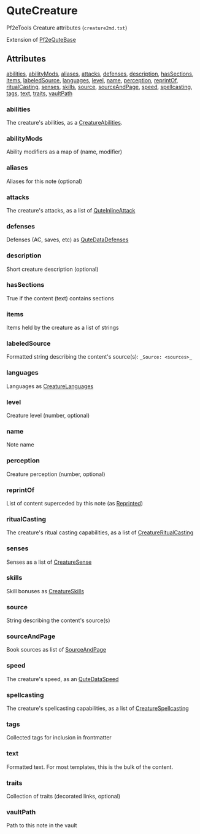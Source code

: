 # QuteCreature

Pf2eTools Creature attributes (`creature2md.txt`)

Extension of [Pf2eQuteBase](../Pf2eQuteBase.md)

## Attributes

[abilities](#abilities), [abilityMods](#abilitymods), [aliases](#aliases), [attacks](#attacks), [defenses](#defenses), [description](#description), [hasSections](#hassections), [items](#items), [labeledSource](#labeledsource), [languages](#languages), [level](#level), [name](#name), [perception](#perception), [reprintOf](#reprintof), [ritualCasting](#ritualcasting), [senses](#senses), [skills](#skills), [source](#source), [sourceAndPage](#sourceandpage), [speed](#speed), [spellcasting](#spellcasting), [tags](#tags), [text](#text), [traits](#traits), [vaultPath](#vaultpath)


### abilities

The creature's abilities, as a
[CreatureAbilities](CreatureAbilities.md).

### abilityMods

Ability modifiers as a map of (name, modifier)

### aliases

Aliases for this note (optional)

### attacks

The creature's attacks, as a list of [QuteInlineAttack](../QuteInlineAttack/README.md)

### defenses

Defenses (AC, saves, etc) as [QuteDataDefenses](../QuteDataDefenses/README.md)

### description

Short creature description (optional)

### hasSections

True if the content (text) contains sections

### items

Items held by the creature as a list of strings

### labeledSource

Formatted string describing the content's source(s): `_Source: <sources>_`

### languages

Languages as [CreatureLanguages](CreatureLanguages.md)

### level

Creature level (number, optional)

### name

Note name

### perception

Creature perception (number, optional)

### reprintOf

List of content superceded by this note (as [Reprinted](../../Reprinted.md))

### ritualCasting

The creature's ritual casting capabilities, as a list of [CreatureRitualCasting](CreatureRitualCasting.md)

### senses

Senses as a list of [CreatureSense](CreatureSense.md)

### skills

Skill bonuses as [CreatureSkills](CreatureSkills.md)

### source

String describing the content's source(s)

### sourceAndPage

Book sources as list of [SourceAndPage](../../SourceAndPage.md)

### speed

The creature's speed, as an [QuteDataSpeed](../QuteDataSpeed.md)

### spellcasting

The creature's spellcasting capabilities, as a list of [CreatureSpellcasting](CreatureSpellcasting.md)

### tags

Collected tags for inclusion in frontmatter

### text

Formatted text. For most templates, this is the bulk of the content.

### traits

Collection of traits (decorated links, optional)

### vaultPath

Path to this note in the vault
